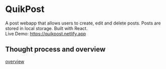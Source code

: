 # QuikPost
A post webapp that allows users to create, edit and delete posts. Posts are stored in local storage. Built with React.  
Live Demo: https://quikpost.netlify.app

## Thought process and overview 
[overview](./process.md)